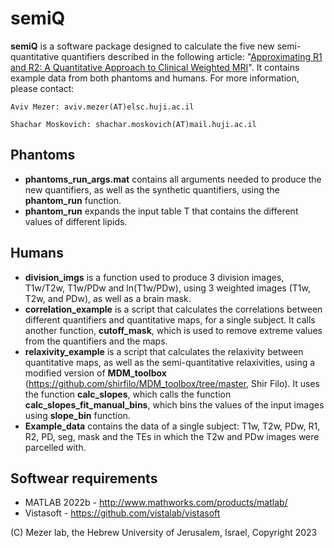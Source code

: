 # semiQ
**semiQ** is a software package designed to calculate the five new semi-quantitative quantifiers described in the following article: "[Approximating R1 and R2: A Quantitative Approach to Clinical Weighted MRI]([url](https://onlinelibrary.wiley.com/doi/10.1002/hbm.70102))". It contains example data from both phantoms and humans.
For more information, please contact:

    Aviv Mezer: aviv.mezer(AT)elsc.huji.ac.il

    Shachar Moskovich: shachar.moskovich(AT)mail.huji.ac.il


## Phantoms
* **phantoms_run_args.mat** contains all arguments needed to produce the new quantifiers, as well as the synthetic quantifiers, using the **phantom_run** function.
* **phantom_run** expands the input table T that contains the different values of different lipids.

## Humans
* **division_imgs** is a function used to produce 3 division images, T1w/T2w, T1w/PDw and ln(T1w/PDw), using 3 weighted images (T1w, T2w, and PDw), as well as a brain mask.
* **correlation_example** is a script that calculates the correlations between different quantifiers and quantitative maps, for a single subject. It calls another function, **cutoff_mask**, which is used to remove extreme values from the quantifiers and the maps.
* **relaxivity_example** is a script that calculates the relaxivity between quantitative maps, as well as the semi-quantitative relaxivities, using a modified version of **MDM_toolbox** (https://github.com/shirfilo/MDM_toolbox/tree/master, Shir Filo). It uses the function **calc_slopes**, which calls the function **calc_slopes_fit_manual_bins**, which bins the values of the input images using **slope_bin** function.
* **Example_data** contains the data of a single subject: T1w, T2w, PDw, R1, R2, PD, seg, mask and the TEs in which the T2w and PDw images were parcelled with.

## Softwear requirements
* MATLAB 2022b - http://www.mathworks.com/products/matlab/
* Vistasoft - https://github.com/vistalab/vistasoft

(C) Mezer lab, the Hebrew University of Jerusalem, Israel, Copyright 2023
